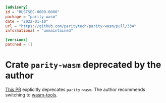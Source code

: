 ```toml
[advisory]
id = "RUSTSEC-0000-0000"
package = "parity-wasm"
date = "2022-01-10"
url = "https://github.com/paritytech/parity-wasm/pull/334"
informational = "unmaintained"

[versions]
patched = []
```

# Crate `parity-wasm` deprecated by the author

[This PR](https://github.com/paritytech/parity-wasm/pull/334) explicitly deprecates `parity-wasm`.
The author recommends switching to [wasm-tools](https://github.com/bytecodealliance/wasm-tools).
